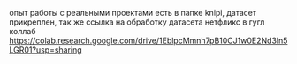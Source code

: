 опыт работы с реальными проектами есть в папке knipi, датасет прикреплен, так же ссылка на обработку датасета нетфликс в гугл коллаб
https://colab.research.google.com/drive/1EblpcMmnh7pB10CJ1w0E2Nd3ln5LGR01?usp=sharing
